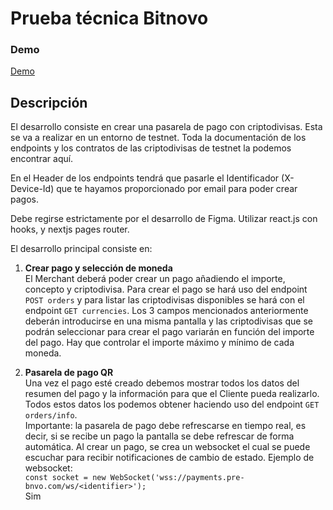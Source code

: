 # Prueba técnica Bitnovo

### Demo

[Demo](https://crypto-exchange-dun-psi.vercel.app/)

## Descripción

El desarrollo consiste en crear una pasarela de pago con criptodivisas. Esta se va a realizar en un entorno de testnet. Toda la documentación de los endpoints y los contratos de las criptodivisas de testnet la podemos encontrar aquí.

En el Header de los endpoints tendrá que pasarle el Identificador (X-Device-Id) que te hayamos proporcionado por email para poder crear pagos.

Debe regirse estrictamente por el desarrollo de Figma. Utilizar react.js con hooks, y nextjs pages router.

El desarrollo principal consiste en:

1. **Crear pago y selección de moneda**  
   El Merchant deberá poder crear un pago añadiendo el importe, concepto y criptodivisa. Para crear el pago se hará uso del endpoint `POST orders` y para listar las criptodivisas disponibles se hará con el endpoint `GET currencies`. Los 3 campos mencionados anteriormente deberán introducirse en una misma pantalla y las criptodivisas que se podrán seleccionar para crear el pago variarán en función del importe del pago. Hay que controlar el importe máximo y mínimo de cada moneda.

2. **Pasarela de pago QR**  
   Una vez el pago esté creado debemos mostrar todos los datos del resumen del pago y la información para que el Cliente pueda realizarlo. Todos estos datos los podemos obtener haciendo uso del endpoint `GET orders/info`.  
   Importante: la pasarela de pago debe refrescarse en tiempo real, es decir, si se recibe un pago la pantalla se debe refrescar de forma automática. Al crear un pago, se crea un websocket el cual se puede escuchar para recibir notificaciones de cambio de estado.
   Ejemplo de websocket:  
   `const socket = new WebSocket('wss://payments.pre-bnvo.com/ws/<identifier>');`  
   Sim
